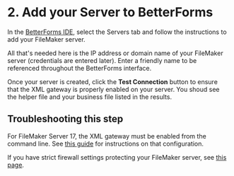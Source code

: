# 2. Add your Server to BetterForms

In the [BetterForms IDE](https://app.fmbetterforms.com/#/servers), select the Servers tab and follow the instructions to add your FileMaker server.

All that's needed here is the IP address or domain name of your FileMaker server \(credentials are entered later\). Enter a friendly name to be referenced throughout the BetterForms interface.

Once your server is created, click the **Test Connection** button to ensure that the XML gateway is properly enabled on your server. You shoud see the helper file and your business file listed in the results.

## Troubleshooting this step

For FileMaker Server 17, the XML gateway must be enabled from the command line. See [this guide](http://docs.360works.com/index.php/Enable_XML_FileMaker_17) for instructions on that configuration.

If you have strict firewall settings protecting your FileMaker server, see [this page](../../security/security.md).


